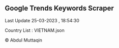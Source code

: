 

## Google Trends Keywords Scraper 
 
Last Update 25-03-2023 , 18:54:30

Country List :
VIETNAM.json



© Abdul Muttaqin 
